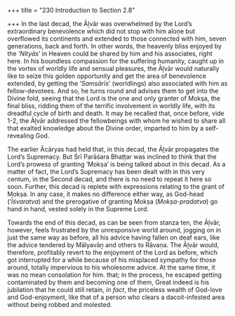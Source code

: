 +++
title = "230 Introduction to Section 2.8"

+++
In the last decad, the Āḻvār was overwhelmed by the Lord’s extraordinary benevolence which did not stop with him aloṇe but overflowed its continents and extended to those connected with him, seven generations, back and forth. In other words, the heavenly bliss enjoyed by the ‘*Nityās*’ in Heaven could be shared by him and his associates, right here. In his boundless compassion for the suffering humanity, caught up in the vortex of worldly life and sensual pleasures, the Āḻvār would naturally like to seize this golden opportunity and get the area of benevolence extended, by getting the ‘*Samsārīs*’ (worldlings) also associated with him as fellow-devotees. And so, he turns round and advises them to get into the Divine fold, seeing that the Lord is the one and only granter of Mokṣa, the final bliss, ridding them of the terrific involvement in worldly life, with its dreadful cycle of birth and death. It may be recalled that, once before, vide 1-2, the Āḻvār addressed the fellowbeings with whom he wished to share all that exalted knowledge about the Divine order, imparted to him by a self-revealing God.

The earlier Ācāryas had held that, in this decad, the Āḻvār propagates the Lord’s Supremacy. But Śrī Parāśara Bhaṭṭar was inclined to think that the Lord’s prowess of granting ‘Mokṣa’ is being talked about in this decad. As a matter of fact, the Lord’s Supremacy has been dealt with in this very centum, in the Second decad, and there is no need to repeat it here so soon. Further, this decad is replete with expressions relating to the grant of Mokṣa. In any case, it makes no difference either way, as God-head (‘*Īśvaratva*) and the prerogative of granting Mokṣa (*Mokṣa-pradatva*) go hand in hand, vested solely in the Supreme Lord.

Towards the end of this decad, as can be seen from stanza ten, the Āḻvār, however, feels frustrated by the unresponsive world around, jogging on in just the same way as before, all his advice having fallen on deaf ears, like the advice tendered by Mālyavāṉ and others to Rāvaṇa. The Āḻvār would, therefore, profitably revert to the enjoyment of the Lord as before, which got interrupted for a while because of his misplaced sympathy for those around, totally impervious to his wholesome advice. At the same time, it was no mean consolation for him. that; in the process, he escaped getting contaminated by them and becoming one of them, Great indeed is his jubilation that he could still retain, *in fact*, the priceless wealth of God-love and God-enjoyment, like that of a person who clears a dacoit-infested area without being robbed and molested.


